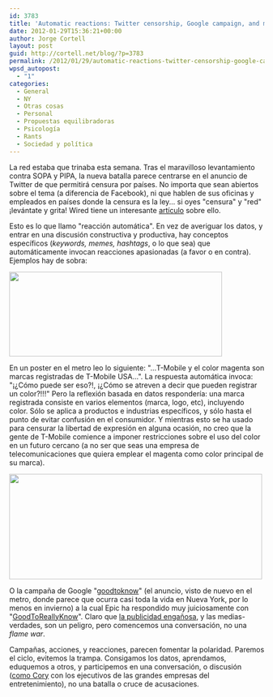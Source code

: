 ```yaml
---
id: 3783
title: 'Automatic reactions: Twitter censorship, Google campaign, and magenta trade-marked'
date: 2012-01-29T15:36:21+00:00
author: Jorge Cortell
layout: post
guid: http://cortell.net/blog/?p=3783
permalink: /2012/01/29/automatic-reactions-twitter-censorship-google-campaign-and-magenta-trade-marked/
wpsd_autopost:
  - "1"
categories:
  - General
  - NY
  - Otras cosas
  - Personal
  - Propuestas equilibradoras
  - Psicología
  - Rants
  - Sociedad y polí­tica
---
```

La red estaba que trinaba esta semana. Tras el maravilloso levantamiento contra SOPA y PIPA, la nueva batalla parece centrarse en el anuncio de Twitter de que permitirá censura por países. No importa que sean abiertos sobre el tema (a diferencia de Facebook), ni que hablen de sus oficinas y empleados en países donde la censura es la ley... si oyes "censura" y "red" ¡levántate y grita! Wired tiene un interesante <a title="http://www.wired.com/threatlevel/2012/01/twitter-agent-of-the-censor/" href="http://www.wired.com/threatlevel/2012/01/twitter-agent-of-the-censor/" target="_blank">artículo</a> sobre ello.

Esto es lo que llamo "reacción automática". En vez de averiguar los datos, y entrar en una discusión constructiva y productiva, hay conceptos específicos (_keywords, memes, hashtags_, o lo que sea) que automáticamente invocan reacciones apasionadas (a favor o en contra). Ejemplos hay de sobra:

<img class="aligncenter" title="Magenta TM by TMobile" src="https://lh4.googleusercontent.com/-HbapOv3dF-8/TySc8zxx7vI/AAAAAAAAARc/FXijVuILZOo/w420-h168-k/20120128_194510.jpg" alt="" width="420" height="167" />

En un poster en el metro leo lo siguiente: "...T-Mobile y el color magenta son marcas registradas de T-Mobile USA...". La respuesta automática invoca: "¡¿Cómo puede ser eso?!, ¡¿Cómo se atreven a decir que pueden registrar un color?!!!" Pero la reflexión basada en datos respondería: una marca registrada consiste en varios elementos (marca, logo, etc), incluyendo color. Sólo se aplica a productos e industrias específicos, y sólo hasta el punto de evitar confusión en el consumidor. Y mientras esto se ha usado para censurar la libertad de expresión en alguna ocasión, no creo que la gente de T-Mobile comience a imponer restricciones sobre el uso del color en un futuro cercano (a no ser que seas una empresa de telecomunicaciones que quiera emplear el magenta como color principal de su marca).

<img class="aligncenter" title="Google Ad" src="https://lh6.googleusercontent.com/-hBuGgm3_kSY/Tx8dBkURIUI/AAAAAAAAARg/95skwubDMEg/w500-h207-k/20120124_160222.jpg" alt="" width="499" height="208" />

O la campaña de Google "<a title="http://www.google.com/goodtoknow/" href="http://www.google.com/goodtoknow/" target="_blank">goodtoknow</a>" (el anuncio, visto de nuevo en el metro, donde parece que ocurra casi toda la vida en Nueva York, por lo menos en invierno) a la cual Epic ha respondido muy juiciosamente con "<a title="http://epic.org/2012/01/epic-launches-good-to-really-k.html" href="http://epic.org/2012/01/epic-launches-good-to-really-k.html" target="_blank">GoodToReallyKnow</a>". Claro que <a title="http://www.madridmemata.es/2011/12/la-verdadera-publicidad-que-debiera-mostrar-metro-de-madrid/" href="http://www.madridmemata.es/2011/12/la-verdadera-publicidad-que-debiera-mostrar-metro-de-madrid/" target="_blank">la publicidad engañosa</a>, y las medias-verdades, son un peligro, pero comencemos una conversación, no una _flame war_.

Campañas, acciones, y reacciones, parecen fomentar la polaridad. Paremos el ciclo, evitemos la trampa. Consigamos los datos, aprendamos, eduquemos a otros, y participemos en una conversación, o discusión (<a title="http://boingboing.net/2012/01/28/infographic-hollywoods-long.html" href="http://boingboing.net/2012/01/28/infographic-hollywoods-long.html" target="_blank">como Cory</a> con los ejecutivos de las grandes empresas del entretenimiento), no una batalla o cruce de acusaciones.